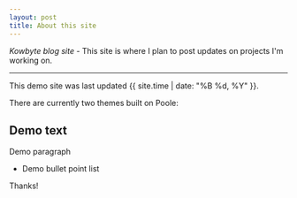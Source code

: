 ```yaml
---
layout: post
title: About this site
---
```


*Kowbyte blog site* - This site is where I plan to post updates on projects I'm working on. 

-----

This demo site was last updated {{ site.time | date: "%B %d, %Y" }}.

There are currently two themes built on Poole:

## Demo text

Demo paragraph

* Demo bullet point list

Thanks!
